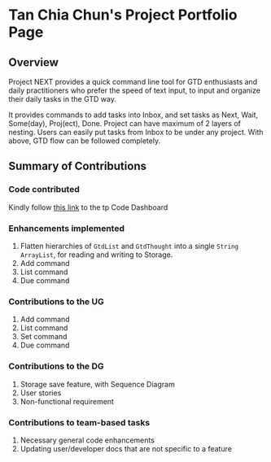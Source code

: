 # Tan Chia Chun's Project Portfolio Page

## Overview
Project NEXT provides a quick command line tool for GTD enthusiasts and daily practitioners who prefer the speed of text input,
to input and organize their daily tasks in the GTD way.

It provides commands to add tasks into Inbox, and set tasks as Next, Wait, Some(day), Proj(ect), Done. Project can have maximum of 2 layers of nesting. Users can easily put tasks from Inbox to be under any project. With above, GTD flow can be followed completely.

## Summary of Contributions

### Code contributed
Kindly follow [this link](https://nus-tic4001-ay2122s1.github.io/tp-dashboard/?search=&sort=groupTitle&sortWithin=title&timeframe=commit&mergegroup=&groupSelect=groupByRepos&breakdown=true&checkedFileTypes=docs~functional-code~test-code~other&since=2021-09-17&tabOpen=true&tabType=authorship&tabAuthor=TanChiaChun&tabRepo=AY2122S1-TIC4001-F18-3%2Ftp%5Bmaster%5D&authorshipIsMergeGroup=false&authorshipFileTypes=functional-code~test-code&authorshipIsBinaryFileTypeChecked=false) to the tp Code Dashboard

### Enhancements implemented
1. Flatten hierarchies of `GtdList` and `GtdThought` into a single `String` `ArrayList`, for reading and writing to Storage.
2. Add command
3. List command
4. Due command

### Contributions to the UG
1. Add command
2. List command
3. Set command
4. Due command

### Contributions to the DG
1. Storage save feature, with Sequence Diagram
2. User stories
3. Non-functional requirement

### Contributions to team-based tasks
1. Necessary general code enhancements
2. Updating user/developer docs that are not specific to a feature